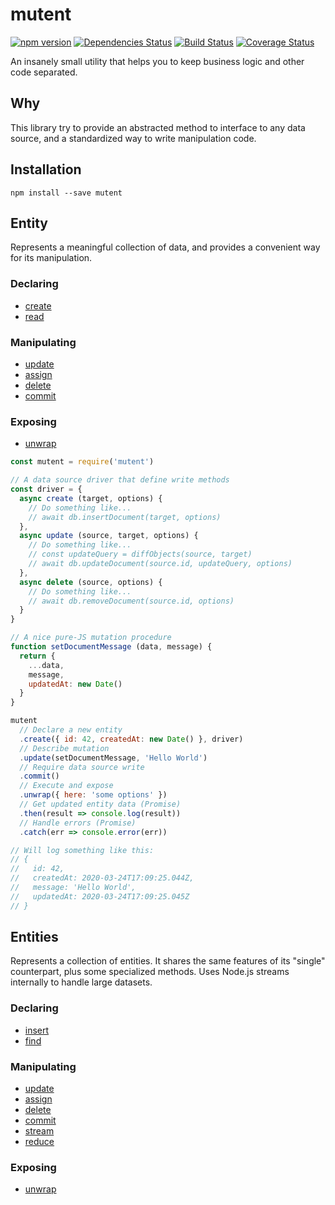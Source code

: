 # mutent

[![npm version](https://badge.fury.io/js/mutent.svg)](https://badge.fury.io/js/mutent)
[![Dependencies Status](https://david-dm.org/greguz/mutent.svg)](https://david-dm.org/greguz/mutent.svg)
[![Build Status](https://travis-ci.com/greguz/mutent.svg?branch=master)](https://travis-ci.com/greguz/mutent)
[![Coverage Status](https://coveralls.io/repos/github/greguz/mutent/badge.svg?branch=master)](https://coveralls.io/github/greguz/mutent?branch=master)

An insanely small utility that helps you to keep business logic and other code separated.

## Why

This library try to provide an abstracted method to interface to any data source, and a standardized way to write manipulation code.

## Installation

```
npm install --save mutent
```

## Entity

Represents a meaningful collection of data, and provides a convenient way for its manipulation.

### Declaring

- [create](./docs/create.md)
- [read](./docs/read.md)

### Manipulating

- [update](./docs/update.md)
- [assign](./docs/assign.md)
- [delete](./docs/delete.md)
- [commit](./docs/commit.md)

### Exposing

- [unwrap](./docs/unwrap.md)

```javascript
const mutent = require('mutent')

// A data source driver that define write methods
const driver = {
  async create (target, options) {
    // Do something like...
    // await db.insertDocument(target, options)
  },
  async update (source, target, options) {
    // Do something like...
    // const updateQuery = diffObjects(source, target)
    // await db.updateDocument(source.id, updateQuery, options)
  },
  async delete (source, options) {
    // Do something like...
    // await db.removeDocument(source.id, options)
  }
}

// A nice pure-JS mutation procedure
function setDocumentMessage (data, message) {
  return {
    ...data,
    message,
    updatedAt: new Date()
  }
}

mutent
  // Declare a new entity
  .create({ id: 42, createdAt: new Date() }, driver)
  // Describe mutation
  .update(setDocumentMessage, 'Hello World')
  // Require data source write
  .commit()
  // Execute and expose
  .unwrap({ here: 'some options' })
  // Get updated entity data (Promise)
  .then(result => console.log(result))
  // Handle errors (Promise)
  .catch(err => console.error(err))

// Will log something like this:
// {
//   id: 42,
//   createdAt: 2020-03-24T17:09:25.044Z,
//   message: 'Hello World',
//   updatedAt: 2020-03-24T17:09:25.045Z
// }
```

## Entities

Represents a collection of entities. It shares the same features of its "single" counterpart, plus some specialized methods. Uses Node.js streams internally to handle large datasets.

### Declaring

- [insert](./docs/insert.md)
- [find](./docs/find.md)

### Manipulating

- [update](./docs/update.md)
- [assign](./docs/assign.md)
- [delete](./docs/delete.md)
- [commit](./docs/commit.md)
- [stream](./docs/stream.md)
- [reduce](./docs/reduce.md)

### Exposing

- [unwrap](./docs/unwrap.md)

<!-- ```javascript
const mutent = require('mutent')

mutent
  .insert([])
// TODO
``` -->
